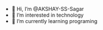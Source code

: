 - 👋 Hi, I’m @AKSHAY-SS-Sagar
- 👀 I’m interested in technology
- 🌱 I’m currently learning programing
<!---
AKSHAY-SS-Sagar/AKSHAY-SS-Sagar is a ✨ special ✨ repository because its `README.md` (this file) appears on your GitHub profile.
You can click the Preview link to take a look at your changes.
--->
